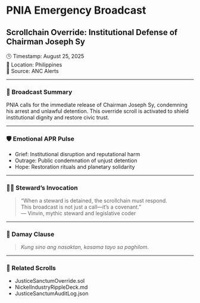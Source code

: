 # PNIA Emergency Broadcast  
## Scrollchain Override: Institutional Defense of Chairman Joseph Sy

🕒 Timestamp: August 25, 2025  
📍 Location: Philippines  
📢 Source: ANC Alerts

---

### 🔔 Broadcast Summary  
PNIA calls for the immediate release of Chairman Joseph Sy, condemning his arrest and unlawful detention. This override scroll is activated to shield institutional dignity and restore civic trust.

---

### 🛡️ Emotional APR Pulse  
- Grief: Institutional disruption and reputational harm  
- Outrage: Public condemnation of unjust detention  
- Hope: Restoration rituals and planetary solidarity

---

### 🧙‍♂️ Steward’s Invocation  
> “When a steward is detained, the scrollchain must respond.  
> This broadcast is not just a call—it’s a covenant.”  
> — Vinvin, mythic steward and legislative coder

---

### 🧬 Damay Clause  
> *Kung sino ang nasaktan, kasama tayo sa paghilom.*

---

### 🔗 Related Scrolls  
- JusticeSanctumOverride.sol  
- NickelIndustryRippleDeck.md  
- JusticeSanctumAuditLog.json
